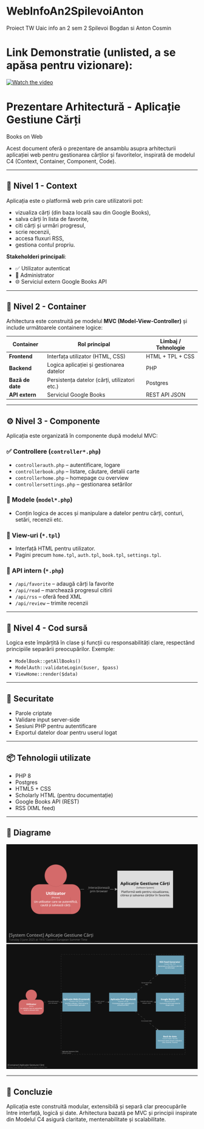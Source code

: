 # WebInfoAn2SpilevoiAnton

Proiect TW Uaic info an 2 sem 2 Spilevoi Bogdan si Anton Cosmin

# Link Demonstratie (unlisted, a se apăsa pentru vizionare):

[![Watch the video](https://img.youtube.com/vi/VIDEO_ID/0.jpg)](https://youtu.be/zKxVIO6AudE)


# Prezentare Arhitectură - Aplicație Gestiune Cărți 

Books on Web

Acest document oferă o prezentare de ansamblu asupra arhitecturii aplicației web pentru gestionarea cărților și favoritelor, inspirată de modelul C4 (Context, Container, Component, Code).

---

## 📌 Nivel 1 - Context

Aplicația este o platformă web prin care utilizatorii pot:
- vizualiza cărți (din baza locală sau din Google Books),
- salva cărți în lista de favorite,
- citi cărți și urmări progresul,
- scrie recenzii,
- accesa fluxuri RSS,
- gestiona contul propriu.

**Stakeholderi principali**:
- ✅ Utilizator autenticat
- 🔐 Administrator
- 🌐 Serviciul extern Google Books API

---

## 🧱 Nivel 2 - Container

Arhitectura este construită pe modelul **MVC (Model-View-Controller)** și include următoarele containere logice:

| Container     | Rol principal                                  | Limbaj / Tehnologie         |
|---------------|------------------------------------------------|-----------------------------|
| **Frontend**  | Interfața utilizator (HTML, CSS)               | HTML + TPL + CSS            |
| **Backend**   | Logica aplicației și gestionarea datelor       | PHP                         |
| **Bază de date** | Persistența datelor (cărți, utilizatori etc.) | Postgres                  |
| **API extern**| Serviciul Google Books                         | REST API JSON               |

---

## ⚙️ Nivel 3 - Componente

Aplicația este organizată în componente după modelul MVC:

### ✅ Controllere (`controller*.php`)
- `controllerauth.php` – autentificare, logare
- `controllerbook.php` – listare, căutare, detalii carte
- `controllerhome.php` – homepage cu overview
- `controllersettings.php` – gestionarea setărilor

### 🧠 Modele (`model*.php`)
- Conțin logica de acces și manipulare a datelor pentru cărți, conturi, setări, recenzii etc.

### 🎨 View-uri (`*.tpl`)
- Interfață HTML pentru utilizator.
- Pagini precum `home.tpl`, `auth.tpl`, `book.tpl`, `settings.tpl`.

### 🔌 API intern (`*.php`)
- `/api/favorite` – adaugă cărți la favorite
- `/api/read` – marchează progresul citirii
- `/api/rss` – oferă feed XML
- `/api/review` – trimite recenzii

---

## 🔎 Nivel 4 - Cod sursă

Logica este împărțită în clase și funcții cu responsabilități clare, respectând principiile separării preocupărilor. Exemple:
- `ModelBook::getAllBooks()`
- `ModelAuth::validateLogin($user, $pass)`
- `ViewHome::render($data)`

---

## 🔐 Securitate
- Parole criptate
- Validare input server-side
- Sesiuni PHP pentru autentificare
- Exportul datelor doar pentru userul logat

---

## 📦 Tehnologii utilizate

- PHP 8
- Postgres
- HTML5 + CSS
- Scholarly HTML (pentru documentație)
- Google Books API (REST)
- RSS (XML feed)

---

## 🧭 Diagrame

![L1](l1.png)
![L2](l2.png)



---

## 📌 Concluzie

Aplicația este construită modular, extensibilă și separă clar preocupările între interfață, logică și date. Arhitectura bazată pe MVC și principii inspirate din Modelul C4 asigură claritate, mentenabilitate și scalabilitate.


